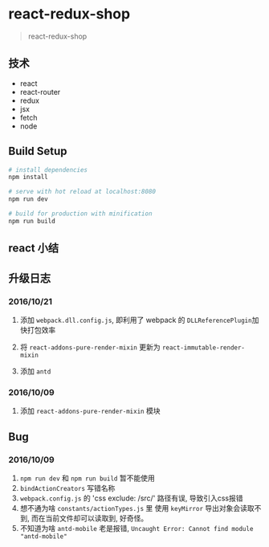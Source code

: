 # react-redux-shop

> react-redux-shop

## 技术

- react
- react-router
- redux
- jsx
- fetch
- node

## Build Setup

``` bash
# install dependencies
npm install

# serve with hot reload at localhost:8080
npm run dev

# build for production with minification
npm run build

```

## react 小结

## 升级日志

### 2016/10/21

1. 添加 `webpack.dll.config.js`, 即利用了 webpack 的 `DLLReferencePlugin`加快打包效率

2. 将 `react-addons-pure-render-mixin` 更新为 `react-immutable-render-mixin`

3. 添加 `antd`

### 2016/10/09

1. 添加 `react-addons-pure-render-mixin` 模块

## Bug

### 2016/10/09

1. `npm run dev` 和 `npm run build` 暂不能使用
2. `bindActionCreators` 写错名称
3. `webpack.config.js` 的 'css exclude: /src/' 路径有误, 导致引入css报错
4. 想不通为啥 `constants/actionTypes.js` 里 使用 `keyMirror` 导出对象会读取不到, 而在当前文件却可以读取到, 好奇怪。
5. 不知道为啥 `antd-mobile` 老是报错, `Uncaught Error: Cannot find module "antd-mobile"`